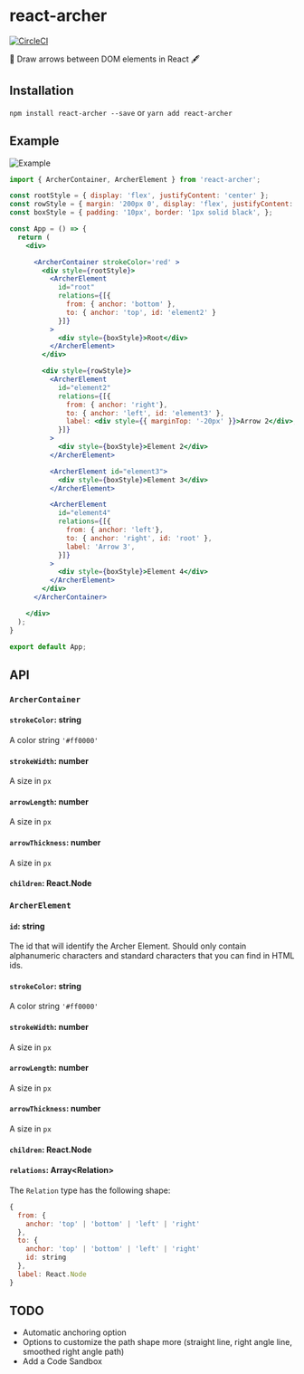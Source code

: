 # react-archer
[![CircleCI](https://circleci.com/gh/pierpo/react-archer.svg?style=svg)](https://circleci.com/gh/pierpo/react-archer)

🏹 Draw arrows between DOM elements in React 🖋

## Installation

`npm install react-archer --save` or `yarn add react-archer`

## Example

![Example](https://raw.githubusercontent.com/pierpo/react-archer/master/example.png)

```jsx
import { ArcherContainer, ArcherElement } from 'react-archer';

const rootStyle = { display: 'flex', justifyContent: 'center' };
const rowStyle = { margin: '200px 0', display: 'flex', justifyContent: 'space-between', }
const boxStyle = { padding: '10px', border: '1px solid black', };

const App = () => {
  return (
    <div>

      <ArcherContainer strokeColor='red' >
        <div style={rootStyle}>
          <ArcherElement
            id="root"
            relations={[{
              from: { anchor: 'bottom' },
              to: { anchor: 'top', id: 'element2' }
            }]}
          >
            <div style={boxStyle}>Root</div>
          </ArcherElement>
        </div>

        <div style={rowStyle}>
          <ArcherElement
            id="element2"
            relations={[{
              from: { anchor: 'right'},
              to: { anchor: 'left', id: 'element3' },
              label: <div style={{ marginTop: '-20px' }}>Arrow 2</div>,
            }]}
          >
            <div style={boxStyle}>Element 2</div>
          </ArcherElement>

          <ArcherElement id="element3">
            <div style={boxStyle}>Element 3</div>
          </ArcherElement>

          <ArcherElement
            id="element4"
            relations={[{
              from: { anchor: 'left'},
              to: { anchor: 'right', id: 'root' },
              label: 'Arrow 3',
            }]}
          >
            <div style={boxStyle}>Element 4</div>
          </ArcherElement>
        </div>
      </ArcherContainer>

    </div>
  );
}

export default App;
```

## API

### `ArcherContainer`

#### `strokeColor`: string

A color string `'#ff0000'`

#### `strokeWidth`: number

A size in `px`

#### `arrowLength`: number

A size in `px`

#### `arrowThickness`: number

A size in `px`

#### `children`: React.Node

### `ArcherElement`

#### `id`: string

The id that will identify the Archer Element.
Should only contain alphanumeric characters and standard characters that you can find in HTML ids.

#### `strokeColor`: string

A color string `'#ff0000'`

#### `strokeWidth`: number

A size in `px`

#### `arrowLength`: number

A size in `px`

#### `arrowThickness`: number

A size in `px`

#### `children`: React.Node

#### `relations`: Array\<Relation\>

The `Relation` type has the following shape:

```javascript
{
  from: {
    anchor: 'top' | 'bottom' | 'left' | 'right'
  },
  to: {
    anchor: 'top' | 'bottom' | 'left' | 'right'
    id: string
  },
  label: React.Node
}
```

## TODO

- Automatic anchoring option
- Options to customize the path shape more (straight line, right angle line, smoothed right angle path)
- Add a Code Sandbox
